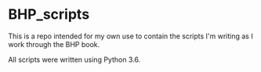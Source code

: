 # BHP_scripts
This is a repo intended for my own use to contain the scripts I'm writing as I work through the BHP book.

All scripts were written using Python 3.6.
